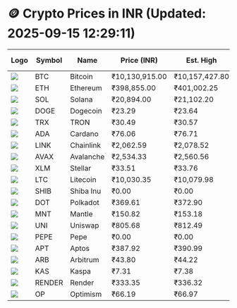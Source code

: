 # 🪙 Crypto Prices in INR (Updated: 2025-09-15 12:29:11)

| Logo | Symbol | Name       | Price (INR) | Est. High | Est. Low | Gross Profit | Fees | Net Profit | ROI % |
|------|--------|------------|-------------|-----------|----------|---------------|------|-------------|--------|
| ![](https://coin-images.coingecko.com/coins/images/1/large/bitcoin.png?1696501400) | BTC    | Bitcoin    | ₹10,130,915.00 | ₹10,157,427.80 | ₹10,104,402.20 | ₹524.78 | ₹200.00 | ₹324.78 | 0.32% |
| ![](https://coin-images.coingecko.com/coins/images/279/large/ethereum.png?1696501628) | ETH    | Ethereum   | ₹398,855.00 | ₹401,002.25 | ₹396,707.75 | ₹1,082.53 | ₹200.00 | ₹882.53 | 0.88% |
| ![](https://coin-images.coingecko.com/coins/images/4128/large/solana.png?1718769756) | SOL    | Solana     | ₹20,894.00 | ₹21,102.20 | ₹20,685.80 | ₹2,012.98 | ₹200.00 | ₹1,812.98 | 1.81% |
| ![](https://coin-images.coingecko.com/coins/images/5/large/dogecoin.png?1696501409) | DOGE   | Dogecoin   | ₹23.29 | ₹23.64 | ₹22.94 | ₹3,086.85 | ₹200.00 | ₹2,886.85 | 2.89% |
| ![](https://coin-images.coingecko.com/coins/images/1094/large/tron-logo.png?1696502193) | TRX    | TRON       | ₹30.49 | ₹30.57 | ₹30.41 | ₹552.52 | ₹200.00 | ₹352.52 | 0.35% |
| ![](https://coin-images.coingecko.com/coins/images/975/large/cardano.png?1696502090) | ADA    | Cardano    | ₹76.06 | ₹76.71 | ₹75.41 | ₹1,726.58 | ₹200.00 | ₹1,526.58 | 1.53% |
| ![](https://coin-images.coingecko.com/coins/images/877/large/chainlink-new-logo.png?1696502009) | LINK   | Chainlink  | ₹2,062.59 | ₹2,078.52 | ₹2,046.66 | ₹1,556.24 | ₹200.00 | ₹1,356.24 | 1.36% |
| ![](https://coin-images.coingecko.com/coins/images/12559/large/Avalanche_Circle_RedWhite_Trans.png?1696512369) | AVAX   | Avalanche  | ₹2,534.33 | ₹2,560.56 | ₹2,508.10 | ₹2,091.91 | ₹200.00 | ₹1,891.91 | 1.89% |
| ![](https://coin-images.coingecko.com/coins/images/100/large/fmpFRHHQ_400x400.jpg?1735231350) | XLM    | Stellar    | ₹33.51 | ₹33.76 | ₹33.26 | ₹1,479.08 | ₹200.00 | ₹1,279.08 | 1.28% |
| ![](https://coin-images.coingecko.com/coins/images/2/large/litecoin.png?1696501400) | LTC    | Litecoin   | ₹10,030.35 | ₹10,079.98 | ₹9,980.72 | ₹994.44 | ₹200.00 | ₹794.44 | 0.79% |
| ![](https://coin-images.coingecko.com/coins/images/11939/large/shiba.png?1696511800) | SHIB   | Shiba Inu  | ₹0.00 | ₹0.00 | ₹0.00 | ₹1,979.89 | ₹200.00 | ₹1,779.89 | 1.78% |
| ![](https://coin-images.coingecko.com/coins/images/12171/large/polkadot.png?1696512008) | DOT    | Polkadot   | ₹369.61 | ₹372.90 | ₹366.32 | ₹1,795.14 | ₹200.00 | ₹1,595.14 | 1.60% |
| ![](https://coin-images.coingecko.com/coins/images/30980/large/Mantle-Logo-mark.png?1739213200) | MNT    | Mantle     | ₹150.82 | ₹153.18 | ₹148.46 | ₹3,184.78 | ₹200.00 | ₹2,984.78 | 2.98% |
| ![](https://coin-images.coingecko.com/coins/images/12504/large/uniswap-logo.png?1720676669) | UNI    | Uniswap    | ₹805.68 | ₹812.49 | ₹798.87 | ₹1,705.29 | ₹200.00 | ₹1,505.29 | 1.51% |
| ![](https://coin-images.coingecko.com/coins/images/29850/large/pepe-token.jpeg?1696528776) | PEPE   | Pepe       | ₹0.00 | ₹0.00 | ₹0.00 | ₹2,607.70 | ₹200.00 | ₹2,407.70 | 2.41% |
| ![](https://coin-images.coingecko.com/coins/images/26455/large/aptos_round.png?1696525528) | APT    | Aptos      | ₹387.92 | ₹390.99 | ₹384.85 | ₹1,595.69 | ₹200.00 | ₹1,395.69 | 1.40% |
| ![](https://coin-images.coingecko.com/coins/images/16547/large/arb.jpg?1721358242) | ARB    | Arbitrum   | ₹43.80 | ₹44.22 | ₹43.38 | ₹1,922.41 | ₹200.00 | ₹1,722.41 | 1.72% |
| ![](https://coin-images.coingecko.com/coins/images/25751/large/kaspa-icon-exchanges.png?1696524837) | KAS    | Kaspa      | ₹7.31 | ₹7.38 | ₹7.24 | ₹1,905.81 | ₹200.00 | ₹1,705.81 | 1.71% |
| ![](https://coin-images.coingecko.com/coins/images/11636/large/rndr.png?1696511529) | RENDER | Render     | ₹333.35 | ₹336.32 | ₹330.38 | ₹1,798.85 | ₹200.00 | ₹1,598.85 | 1.60% |
| ![](https://coin-images.coingecko.com/coins/images/25244/large/Optimism.png?1696524385) | OP     | Optimism   | ₹66.19 | ₹66.97 | ₹65.41 | ₹2,398.88 | ₹200.00 | ₹2,198.88 | 2.20% |
